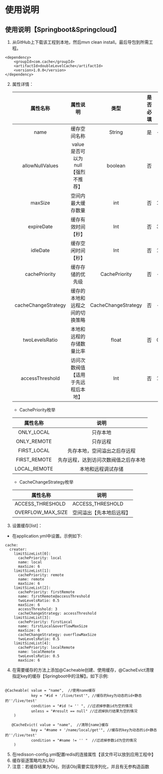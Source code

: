 # 使用说明

## 使用说明【Springboot&Springcloud】
1. 从GitHub上下载该工程到本地，然后mvn clean install。最后导包到所需工程。
```
<dependency>
    <groupId>com.cache</groupId>
    <artifactId>doubleLevelCache</artifactId>
    <version>1.0.0</version>
</dependency>
```


2. 属性详情：

   |      属性名称       |              属性说明              |        类型         | 是否必填 | 默认  |
   | :-----------------: | :--------------------------------: | :-----------------: | :------: | ----- |
   |        name         |            缓存空间名称            |       String        |    是    | -     |
   |   allowNullValues   | value是否可以为null【强烈不推荐】  |       boolean       |    否    |       |
   |       maxSize       |         空间内最大缓存数量         |         int         |    否    | 1000  |
   |     expireDate      |         缓存有效时间【秒】         |         Int         |    否    | 3600  |
   |      idleDate       |         缓存空闲时间【秒】         |         Int         |    否    | 1800  |
   |    cachePriority    |          缓存存储的优先级          |    CachePriority    |    否    | -     |
   | cacheChangeStrategy |   缓存的本地和远程之间的切换策略   | CacheChangeStrategy |    否    | -     |
   |   twoLevelsRatio    |      本地和远程的存储数量比率      |        float        |    否    | 0.5f  |
   |   accessThreshold   | 访问次数阀值【适用于先远程后本地】 |         Int         |    否    | 10000 |

   * CachePriority枚举

   |   属性名称   |                 说明                 |
   | :----------: | :----------------------------------: |
   |  ONLY_LOCAL  |               只存本地               |
   | ONLY_REMOTE  |               只存远程               |
   | FIRST_LOCAL  |     先存本地，空间溢出之后存远程     |
   | FIRST_REMOTE | 先存远程，达到访问次数阀值之后存本地 |
   | LOCAL_REMOTE |          本地和远程调试存储          |

   * CacheChangeStrategy枚举

   | 属性名称          | 说明                     |
   | ----------------- | ------------------------ |
   | ACCESS_THRESHOLD  | ACCESS_THRESHOLD         |
   | OVERFLOW_MAX_SIZE | 空间溢出【先本地后远程】 |

   

3. 设置缓存[list]：
* 在application.yml中设置。示例如下:

```
cache:
  creater:
    limitSizeList[0]:
      cachePriority: local
      name: local
      maxSize: 6
    limitSizeList[1]:
      cachePriority: remote
      name: remote
      maxSize: 6
    limitSizeList[2]:
      cachePriority: firstRemote
      name: firstRemote@accessThreshold
      twoLevelsRatio: 0.5
      maxSize: 6
      accessThreshold: 3
      cacheChangeStrategy: accessThreshold
    limitSizeList[3]:
      cachePriority: firstLocal
      name: firstLocal&overflowMaxSize
      maxSize: 6
      cacheChangeStrategy: overflowMaxSize
      twoLevelsRatio: 0.5
    limitSizeList[4]:
      cachePriority: localRemote
      name: localRemote
      twoLevelsRatio: 0.5
      maxSize: 6
```

4. 在需要缓存的方法上添加@Cacheable创建、使用缓存，@CacheEvict清理指定key的缓存【Springboot中的注解】。如下示例:

```

@Cacheable( value = "name",  //使用name缓存
            key = "#id + '/live/test'", //缓存的key为动态的id+静态的''/live/test'
            condition = "#id != '' ", //过滤掉参数id为空的情况
            unless = "#result == null" //过滤掉执行结果为空的情况
    )
```
```
   @CacheEvict( value = "name",  //清除{name}缓存
            key = "#name + '/name/local/get'", //缓存的key为动态的id+静态的''/live/test'
            condition = "#name != '' "  //过滤掉参数id为空的情况
    )
```
5. 在redisson-config.yml配置redis的连接属性【该文件可以放到应用工程中】
6. 缓存驱逐策略均为LRU
7. 注意：若缓存结果为Obj，则该Obj需要实现序列化，并且有无参构造函数
